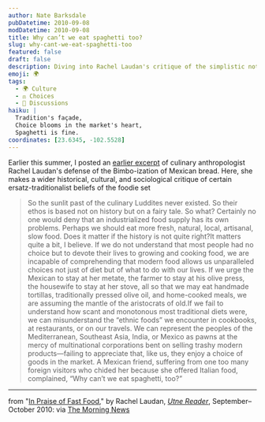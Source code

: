 ```yaml
---
author: Nate Barksdale
pubDatetime: 2010-09-08
modDatetime: 2010-09-08
title: Why can’t we eat spaghetti too?
slug: why-cant-we-eat-spaghetti-too
featured: false
draft: false
description: Diving into Rachel Laudan's critique of the simplistic notions surrounding traditional and modern food practices.
emoji: 🌍
tags:
  - 🌍 Culture
  - ⚖️ Choices
  - 📖 Discussions
haiku: |
  Tradition's façade,  
  Choice blooms in the market's heart,  
  Spaghetti is fine.
coordinates: [23.6345, -102.5528]
---
```


Earlier this summer, I posted an [earlier excerpt](http://www.culture-making.com/post/the_daily_grind) of culinary anthropologist Rachel Laudan's defense of the Bimbo-ization of Mexican bread. Here, she makes a wider historical, cultural, and sociological critique of certain ersatz-traditionalist beliefs of the foodie set

> So the sunlit past of the culinary Luddites never existed. So their ethos is based not on history but on a fairy tale. So what? Certainly no one would deny that an industrialized food supply has its own problems. Perhaps we should eat more fresh, natural, local, artisanal, slow food. Does it matter if the history is not quite right?It matters quite a bit, I believe. If we do not understand that most people had no choice but to devote their lives to growing and cooking food, we are incapable of comprehending that modern food allows us unparalleled choices not just of diet but of what to do with our lives. If we urge the Mexican to stay at her metate, the farmer to stay at his olive press, the housewife to stay at her stove, all so that we may eat handmade tortillas, traditionally pressed olive oil, and home-cooked meals, we are assuming the mantle of the aristocrats of old.If we fail to understand how scant and monotonous most traditional diets were, we can misunderstand the “ethnic foods” we encounter in cookbooks, at restaurants, or on our travels. We can represent the peoples of the Mediterranean, Southeast Asia, India, or Mexico as pawns at the mercy of multi­national corporations bent on selling trashy modern products—failing to appreciate that, like us, they enjoy a choice of goods in the market. A Mexican friend, suffering from one too many foreign visitors who chided her because she offered Italian food, complained, “Why can’t we eat spaghetti, too?”

---

from "[In Praise of Fast Food](http://web.archive.org/web/20160627091651/http://www.utne.com/Environment/Fast-Food-Culinary-Ethos.aspx?page=4)," by Rachel Laudan, [_Utne Reader_](http://web.archive.org/web/20160627091651/http://www.utne.com/Environment/Fast-Food-Culinary-Ethos.aspx?page=4), September–October 2010: via [The Morning News](http://www.themorningnews.org/archives/headlines/2010/August/09/)
